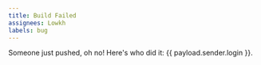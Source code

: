 ```yaml
---
title: Build Failed
assignees: Lowkh
labels: bug
---
```

Someone just pushed, oh no! Here's who did it: {{ payload.sender.login }}.
